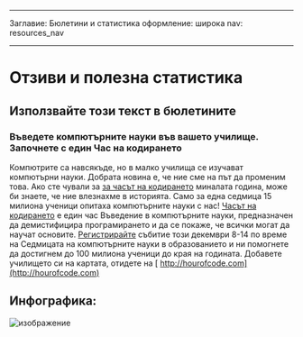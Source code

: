 * * *

Заглавие: Бюлетини и статистика оформление: широка nav: resources_nav

* * *

# Отзиви и полезна статистика

## Използвайте този текст в бюлетините

### Въведете компютърните науки във вашето училище. Започнете с един Час на кодирането

Компютрите са навсякъде, но в малко училища се изучават компютърни науки. Добрата новина е, че ние сме на път да променим това. Ако сте чували за <a href = "< % = hoc_uri('/') % >">за часът на кодирането</a> миналата година, може би знаете, че ние влезнахме в историята. Само за една седмица 15 милиона ученици опитаха компютърните науки с нас! [ Часът на кодирането](<%= hoc_uri('/') %>) е един час Въведение в компютърните науки, предназначен да демистифицира програмирането и да се покаже, че всички могат да научат основите. [ Регистрирайте](<%= hoc_uri('/') %>) събитие този декември 8-14 по време на Седмицата на компютърните науки в образованието и ни помогнете да достигнем до 100 милиона ученици до края на годината. Добавете училището си на картата, отидете на [ http://hourofcode.com](http://hourofcode.com)

## Инфографика:

![изображение](http://code.org/images/fit-8000/Code.org_infographic.png)